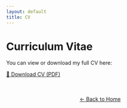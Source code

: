 ```yaml
---
layout: default
title: CV
---
```


# Curriculum Vitae

You can view or download my full CV here:

[📄 Download CV (PDF)](https://theodros95.github.io/github-page/assets/TheodossiosDrossidis_CV.pdf)


<div style="text-align: center; margin-top: 50px;">
  <a href="index.html">← Back to Home</a>
</div>

